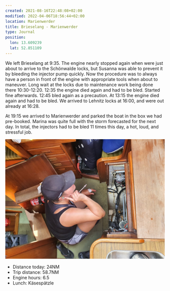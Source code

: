 ```yaml
---
created: 2021-08-16T22:48:08+02:00
modified: 2022-04-06T18:56:44+02:00
location: Marienwerder
title: Brieselang - Marienwerder
type: Journal
position:
  lon: 13.609239
  lat: 52.851109
---
```


We left Brieselang at 9:35. The engine nearly stopped again when were just about to arrive to the Schönwalde locks, but Susanna was able to prevent it by bleeding the injector pump quickly. Now the procedure was to always have a person in front of the engine with appropriate tools when about to maneuver.
Long wait at the locks due to maintenance work being done there 10:30-12:20.
12:35 the engine died again and had to be bled. Started fine afterwards.
12:45 bled again as a precaution. At 13:15 the engine died again and had to be bled.
We arrived to Lehnitz locks at 16:00, and were out already at 16:28.

At 19:15 we arrived to Marienwerder and parked the boat in the box we had pre-booked. Marina was quite full with the storm forecasted for the next day.
In total, the injectors had to be bled 11 times this day, a hot, loud, and stressful job.

![Machine duty](../2021/81b4b0cda193c27be1d81c783b7a63c9.jpg)

* Distance today: 24NM
* Trip distance: 58.7NM
* Engine hours: 6.5
* Lunch: Käsespätzle
